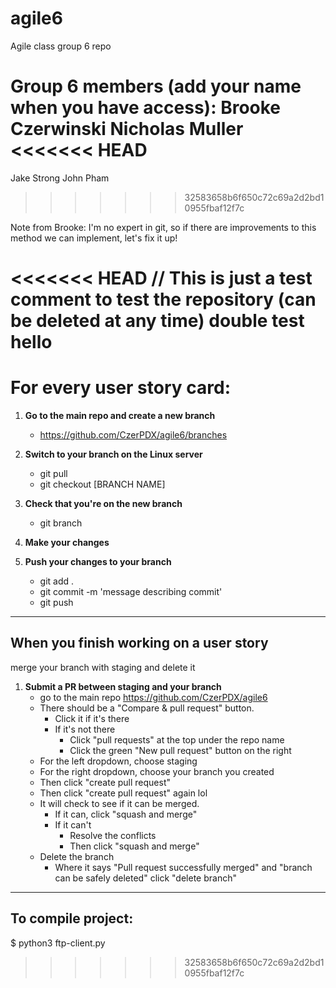 # agile6
Agile class group 6 repo

Group 6 members (add your name when you have access):
Brooke Czerwinski
Nicholas Muller
<<<<<<< HEAD
=======
Jake Strong
John Pham
>>>>>>> 32583658b6f650c72c69a2d2bd10955fbaf12f7c

Note from Brooke: I'm no expert in git, so if there are improvements to this method we can implement, let's fix it up!

<<<<<<< HEAD
// This is just a test comment to test the repository (can be deleted at any time)
double test hello
=======

# For every user story card:

1. **Go to the main repo and create a new branch**<br>
    - https://github.com/CzerPDX/agile6/branches

2. **Switch to your branch on the Linux server**
    - git pull
    - git checkout [BRANCH NAME]

3. **Check that you're on the new branch**
    - git branch

4. **Make your changes**

5. **Push your changes to your branch**
    - git add .
    - git commit -m 'message describing commit'
    - git push

<hr>

## When you finish working on a user story
merge your branch with staging and delete it

1. **Submit a PR between staging and your branch**
    - go to the main repo https://github.com/CzerPDX/agile6
    - There should be a "Compare & pull request" button. 
      - Click it if it's there
      - If it's not there
        - Click "pull requests" at the top under the repo name
        - Click the green "New pull request" button on the right
    - For the left dropdown, choose staging
    - For the right dropdown, choose your branch you created
    - Then click "create pull request"
    - Then click "create pull request" again lol
    - It will check to see if it can be merged.
      - If it can, click "squash and merge"
      - If it can't
        - Resolve the conflicts
        - Then click "squash and merge"
    - Delete the branch
      - Where it says "Pull request successfully merged" and "branch can be safely deleted" click "delete branch"
      

<hr>

## To compile project:
$ python3 ftp-client.py
>>>>>>> 32583658b6f650c72c69a2d2bd10955fbaf12f7c
